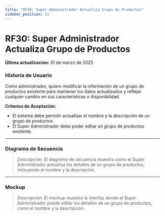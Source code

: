 ```yaml
---
title: "RF30: Super Administrador Actualiza Grupo de Productos"  
sidebar_position: 31
---
```


# RF30: Super Administrador Actualiza Grupo de Productos

**Última actualización:** 01 de marzo de 2025

### Historia de Usuario

Como administrador, quiero modificar la información de un grupo de productos existente para mantener los datos actualizados y reflejar cualquier cambio en sus características o disponibilidad.

  **Criterios de Aceptación:**
  - El sistema debe permitir actualizar el nombre y la descripción de un grupo de productos.
  - El Super Administrador debe poder editar un grupo de productos existente.

---

### Diagrama de Secuencia

> *Descripción*: El diagrama de secuencia muestra cómo el Super Administrador actualiza los detalles de un grupo de productos, incluyendo el nombre y la descripción.

---

### Mockup

> *Descripción*: El mockup muestra la interfaz donde el Super Administrador puede editar los detalles de un grupo de productos, como el nombre y la descripción.
